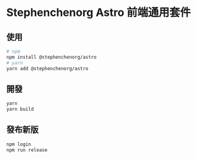 # Stephenchenorg Astro 前端通用套件

## 使用

```bash
# npm
npm install @stephenchenorg/astro
# yarn
yarn add @stephenchenorg/astro
```

## 開發

```bash
yarn
yarn build
```

## 發布新版

```bash
npm login
npm run release
```
